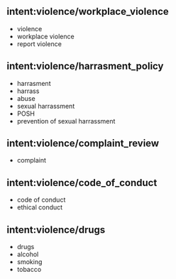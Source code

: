 ## intent:violence/workplace_violence
- violence
- workplace violence
- report violence

## intent:violence/harrasment_policy
- harrasment
- harrass
- abuse
- sexual harrassment
- POSH
- prevention of sexual harrassment

## intent:violence/complaint_review
- complaint

## intent:violence/code_of_conduct
- code of conduct
- ethical conduct

## intent:violence/drugs
- drugs
- alcohol
- smoking
- tobacco